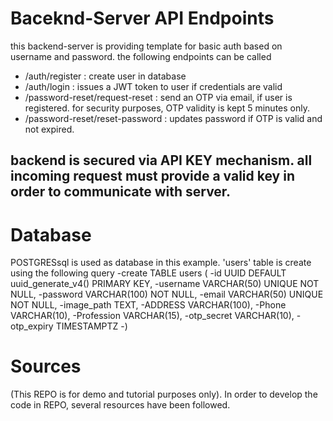 # Baceknd-Server API Endpoints
this backend-server is providing template for basic auth based on username and password. the following endpoints can be called
  - /auth/register :  create user in database
  - /auth/login : issues a JWT token to user if credentials are valid
  - /password-reset/request-reset : send an OTP via email, if user is registered. for security purposes, OTP validity is kept 5 minutes only.
  - /password-reset/reset-password : updates password if OTP is valid and not expired.
  ## backend is secured via API KEY mechanism. all incoming request must provide a valid key in order to communicate with server. 

# Database
POSTGRESsql is used as database in this example. 'users' table is create using the following query
 -create TABLE users (
   -id UUID DEFAULT uuid_generate_v4() PRIMARY KEY,
	-username VARCHAR(50) UNIQUE NOT NULL,
	-password VARCHAR(100) NOT NULL,
	-email VARCHAR(50) UNIQUE NOT NULL,
	-image_path TEXT,
	-ADDRESS VARCHAR(100),
	-Phone VARCHAR(10),
	-Profession VARCHAR(15),
	-otp_secret VARCHAR(10),
  -otp_expiry TIMESTAMPTZ
-)

# Sources
(This REPO is for demo and tutorial purposes only).
In order to develop the code in REPO, several resources have been followed.

